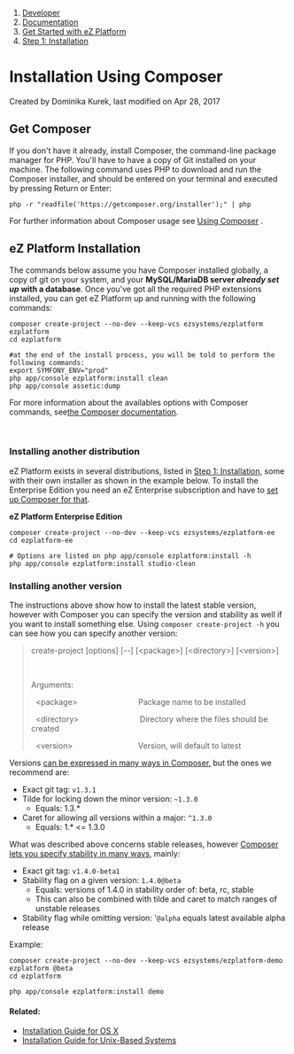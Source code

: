 1.  [Developer](index.html)
2.  [Documentation](Documentation_31429504.html)
3.  [Get Started with eZ Platform](Get-Started-with-eZ-Platform_31429520.html)
4.  [Step 1: Installation](31429538.html)

# Installation Using Composer 

Created by Dominika Kurek, last modified on Apr 28, 2017

## Get Composer

If you don't have it already, install Composer, the command-line package manager for PHP. You'll have to have a copy of Git installed on your machine. The following command uses PHP to download and run the Composer installer, and should be entered on your terminal and executed by pressing Return or Enter:

``` brush:
php -r "readfile('https://getcomposer.org/installer');" | php
```

For further information about Composer usage see [Using Composer](Using-Composer_31431588.html) .

## eZ Platform Installation

The commands below assume you have Composer installed globally, a copy of git on your system, and your **MySQL/MariaDB server *already set up* with a database**. Once you've got all the required PHP extensions installed, you can get eZ Platform up and running with the following commands:

``` brush:
composer create-project --no-dev --keep-vcs ezsystems/ezplatform ezplatform
cd ezplatform

#at the end of the install process, you will be told to perform the following commands:
export SYMFONY_ENV="prod"
php app/console ezplatform:install clean
php app/console assetic:dump
```

For more information about the availables options with Composer commands, see[the Composer documentation](https://getcomposer.org/doc/03-cli.md).

 

### Installing another distribution

eZ Platform exists in several distributions, listed in [Step 1: Installation](31429538.html), some with their own installer as shown in the example below. To install the Enterprise Edition you need an eZ Enterprise subscription and have to [set up Composer for that](Using-Composer_31431588.html).

**eZ Platform Enterprise Edition**

``` brush:
composer create-project --no-dev --keep-vcs ezsystems/ezplatform-ee
cd ezplatform-ee

# Options are listed on php app/console ezplatform:install -h
php app/console ezplatform:install studio-clean
```

### Installing another version

The instructions above show how to install the latest stable version, however with Composer you can specify the version and stability as well if you want to install something else. Using `composer create-project -h` you can see how you can specify another version:

> create-project \[options\] \[--\] \[&lt;package&gt;\] \[&lt;directory&gt;\] \[&lt;version&gt;\]
>
>  
>
> Arguments:
>
>   &lt;package&gt;                            Package name to be installed
>
>   &lt;directory&gt;                            Directory where the files should be created
>
>   &lt;version&gt;                              Version, will default to latest

Versions [can be expressed in many ways in Composer,](https://getcomposer.org/doc/articles/versions.md) but the ones we recommend are:

-   Exact git tag: `v1.3.1`
-   Tilde for locking down the minor version: `~1.3.0`
    -   Equals: 1.3.\* 
-   Caret for allowing all versions within a major: `^1.3.0`
    -   Equals: 1.\* &lt;= 1.3.0

What was described above concerns stable releases, however [Composer lets you specify stability in many ways](https://getcomposer.org/doc/articles/versions.md#stability), mainly:

-   Exact git tag: `v1.4.0-beta1`
-   Stability flag on a given version: `1.4.0@beta`
    -   Equals: versions of 1.4.0 in stability order of: beta, rc, stable
    -   This can also be combined with tilde and caret to match ranges of unstable releases
-   Stability flag while omitting version: '`@alpha` equals latest available alpha release

Example:

``` brush:
composer create-project --no-dev --keep-vcs ezsystems/ezplatform-demo ezplatform @beta
cd ezplatform
 
php app/console ezplatform:install demo
```

#### Related:

-   [Installation Guide for OS X](Installation-Guide-for-OS-X_31431738.html)
-   [Installation Guide for Unix-Based Systems](Installation-Guide-for-Unix-Based-Systems_31431755.html)

 







